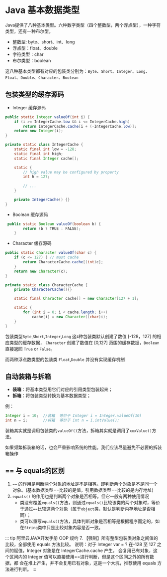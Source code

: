 # Java 基本数据类型

Java提供了八种基本类型。六种数字类型（四个整数型，两个浮点型），一种字符类型，还有一种布尔型。

- 整数型: byte、short、int、long
- 浮点型：float、double
- 字符类型：char
- 布尔类型：boolean

这八种基本类型都有对应的包装类分别为：`Byte`、`Short`、`Integer`、`Long`、`Float`、`Double`、`Character`、`Boolean`

## 包装类型的缓存源码

- Integer 缓存源码 

```java
public static Integer valueOf(int i) {
    if (i >= IntegerCache.low && i <= IntegerCache.high)
        return IntegerCache.cache[i + (-IntegerCache.low)];
    return new Integer(i);
}

private static class IntegerCache {
    static final int low = -128;
    static final int high;
    static final Integer cache[];

    static {
        // high value may be configured by property
        int h = 127;
        
        // ...
    }

    private IntegerCache() {}
}
```

- Boolean 缓存源码
```java
 public static Boolean valueOf(boolean b) {
        return (b ? TRUE : FALSE);
    }
```

- Character 缓存源码
```java
public static Character valueOf(char c) {
    if (c <= 127) { // must cache
        return CharacterCache.cache[(int)c];
    }
    return new Character(c);
}

private static class CharacterCache {
    private CharacterCache(){}

    static final Character cache[] = new Character[127 + 1];

    static {
        for (int i = 0; i < cache.length; i++)
            cache[i] = new Character((char)i);
    }
}    
```

包装类型`Byte`,`Short`,`Integer`,`Long` 这`4`种包装类默认创建了数值 [-128，127] 的相应类型的缓存数据，
`Character` 创建了数值在 [0,127] 范围的缓存数据，`Boolean` 直接返回 `True` or `False`。

而两种浮点数类型的包装类 `Float`,`Double` 并没有实现缓存机制

## 自动装箱与拆箱

- **装箱**：将基本类型用它们对应的引用类型包装起来；
- **拆箱**：将包装类型转换为基本数据类型；

例：
```java
Integer i = 10;  //装箱  等价于 Integer i = Integer.valueOf(10)
int n = i;       //拆箱  等价于 int n = i.intValue();
```

装箱其实就是调用包装类的`valueOf()`方法，拆箱其实就是调用了`xxxValue()`方法。

如果频繁拆装箱的话，也会严重影响系统的性能。我们应该尽量避免不必要的拆装箱操作


## == 与 equals的区别

1. `==` 的作用是判断两个对象的地址是不是相等。即判断两个对象是不是同一个对象。(基本数据类型==比较的是值，引用数据类型==比较的是内存地址)
2. `equals()` 的作用也是判断两个对象是否相等。但它一般有两种使用情况
   - 类没有覆盖`equals()`方法，则通过`equals()`比较该类的两个对象时，等价于通过`==`比较这两个对象（属于`object`类，默认是判断内存地址是否相同）；
   - 类可以重写`equals()`方法，具体判断对象是否相等是根据程序而定的，如在`String`类中只是比较对象内容是否一致。



::: tip 阿里云JAVA开发手册 OOP 规约
7. 【强制】所有整型包装类对象之间值的比较，全部使用 equals 方法比较。
   说明：对于 Integer var = ? 在-128 至 127 之间的赋值，Integer 对象是在 IntegerCache.cache 产生，
   会复用已有对象，这个区间内的 Integer 值可以直接使用==进行判断，但是这个区间之外的所有数据，都
   会在堆上产生，并不会复用已有对象，这是一个大坑，推荐使用 equals 方法进行判断。
:::

